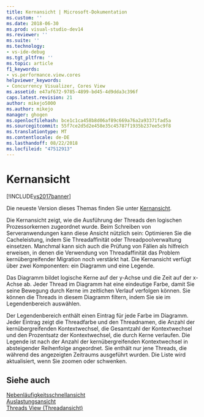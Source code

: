 ```yaml
---
title: Kernansicht | Microsoft-Dokumentation
ms.custom: ''
ms.date: 2018-06-30
ms.prod: visual-studio-dev14
ms.reviewer: ''
ms.suite: ''
ms.technology:
- vs-ide-debug
ms.tgt_pltfrm: ''
ms.topic: article
f1_keywords:
- vs.performance.view.cores
helpviewer_keywords:
- Concurrency Visualizer, Cores View
ms.assetid: e47af672-9785-4899-bd45-4d9dda3c396f
caps.latest.revision: 21
author: mikejo5000
ms.author: mikejo
manager: ghogen
ms.openlocfilehash: bce1c1ca458b8d06af89c669a76a2a93371fad5a
ms.sourcegitcommit: 55f7ce2d5d2e458e35c45787f1935b237ee5c9f8
ms.translationtype: MT
ms.contentlocale: de-DE
ms.lasthandoff: 08/22/2018
ms.locfileid: "47512913"
---
```

# <a name="cores-view"></a>Kernansicht
[!INCLUDE[vs2017banner](../includes/vs2017banner.md)]

Die neueste Version dieses Themas finden Sie unter [Kernansicht](https://docs.microsoft.com/visualstudio/profiling/cores-view).  
  
Die Kernansicht zeigt, wie die Ausführung der Threads den logischen Prozessorkernen zugeordnet wurde. Beim Schreiben von Serveranwendungen kann diese Ansicht nützlich sein: Optimieren Sie die Cacheleistung, indem Sie Threadaffinität oder Threadpoolverwaltung einsetzen. Manchmal kann sich auch die Prüfung von Fällen als hilfreich erweisen, in denen die Verwendung von Threadaffinität das Problem kernübergreifender Migration noch verstärkt hat. Die Kernansicht verfügt über zwei Komponenten: ein Diagramm und eine Legende.  
  
 Das Diagramm bildet logische Kerne auf der y-Achse und die Zeit auf der x-Achse ab. Jeder Thread im Diagramm hat eine eindeutige Farbe, damit Sie seine Bewegung durch Kerne im zeitlichen Verlauf verfolgen können. Sie können die Threads in diesem Diagramm filtern, indem Sie sie im Legendenbereich auswählen.  
  
 Der Legendenbereich enthält einen Eintrag für jede Farbe im Diagramm. Jeder Eintrag zeigt die Threadfarbe und den Threadnamen, die Anzahl der kernübergreifenden Kontextwechsel, die Gesamtzahl der Kontextwechsel und den Prozentsatz der Kontextwechsel, die durch Kerne verlaufen. Die Legende ist nach der Anzahl der kernübergreifenden Kontextwechsel in absteigender Reihenfolge angeordnet. Sie enthält nur jene Threads, die während des angezeigten Zeitraums ausgeführt wurden.  Die Liste wird aktualisiert, wenn Sie zoomen oder schwenken.  
  
## <a name="see-also"></a>Siehe auch  
 [Nebenläufigkeitsschnellansicht](../profiling/concurrency-visualizer.md)   
 [Auslastungsansicht](../profiling/utilization-view.md)   
 [Threads View (Threadansicht)](../profiling/threads-view-parallel-performance.md)




